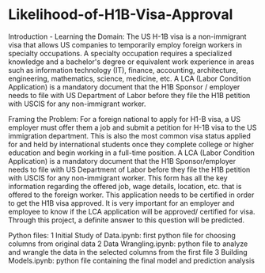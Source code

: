 # Likelihood-of-H1B-Visa-Approval

Introduction - Learning the Domain:
The US H-1B visa is a non-immigrant visa that allows US companies to temporarily employ foreign workers in specialty occupations. A specialty occupation requires a specialized knowledge and a bachelor's degree or equivalent work experience in areas such as information technology (IT), finance, accounting, architecture, engineering, mathematics, science, medicine, etc. A LCA (Labor Condition Application) is a mandatory document that the H1B Sponsor / employer needs to file with US Department of Labor before they file the H1B petition with USCIS for any non-immigrant worker.

Framing the Problem:
For a foreign national to apply for H1-B visa, a US employer must offer them a job and submit a petition for H-1B visa to the US immigration department. This is also the most common visa status applied for and held by international students once they complete college or higher education and begin working in a full-time position. A LCA (Labor Condition Application) is a mandatory document that the H1B Sponsor/employer needs to file with US Department of Labor before they file the H1B petition with USCIS for any non-immigrant worker. This form has all the key information regarding the offered job, wage details, location, etc. that is offered to the foreign worker. This application needs to be certified in order to get the H1B visa approved.
It is very important for an employer and employee to know if the LCA application will be approved/ certified for visa. Through this project, a definite answer to this question will be predicted.

Python files:
1 Initial Study of Data.ipynb: first python file for choosing columns from original data
2 Data Wrangling.ipynb: python file to analyze and wrangle the data in the selected columns from the first file
3 Building Models.ipynb: python file containing the final model and prediction analysis
